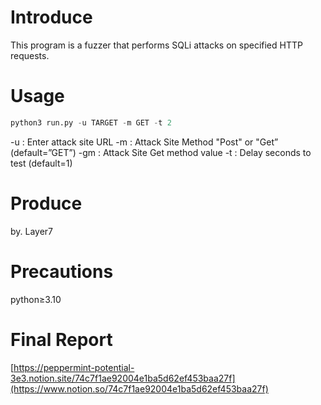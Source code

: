 # Introduce

This program is a fuzzer that performs SQLi attacks on specified HTTP requests.

# Usage

```python
python3 run.py -u TARGET -m GET -t 2
```

-u : Enter attack site URL
-m : Attack Site Method "Post" or "Get” (default=”GET”)
-gm : Attack Site Get method value
-t : Delay seconds to test (default=1)

# Produce

by. Layer7

# **Precautions**

python≥3.10

# Final Report

[https://peppermint-potential-3e3.notion.site/74c7f1ae92004e1ba5d62ef453baa27f](https://www.notion.so/74c7f1ae92004e1ba5d62ef453baa27f)